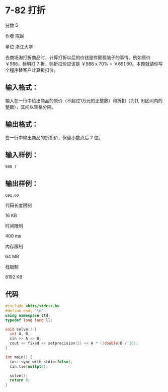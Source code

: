 

# **7-82 打折**

分数 5

作者 陈越

单位 浙江大学

去商场淘打折商品时，计算打折以后的价钱是件颇费脑子的事情。例如原价 ￥988，标明打 7 折，则折扣价应该是 ￥988 x 70% = ￥691.60。本题就请你写个程序替客户计算折扣价。

## 输入格式：

输入在一行中给出商品的原价（不超过1万元的正整数）和折扣（为[1, 9]区间内的整数），其间以空格分隔。

## 输出格式：

在一行中输出商品的折扣价，保留小数点后 2 位。

## 输入样例：

```in
988 7
```

## 输出样例：

```out
691.60
```

代码长度限制

16 KB

时间限制

400 ms

内存限制

64 MB

栈限制

8192 KB

## 代码

```cpp
#include <bits/stdc++.h>
#define endl "\n"
using namespace std;
typedef long long ll;

void solve() {
  int A, B;
  cin >> A >> B;
  cout << fixed << setprecision(2) << A * ((double)B / 10);
}

int main() {
  ios::sync_with_stdio(false);
  cin.tie(nullptr);

  solve();
  return 0;
}
```

